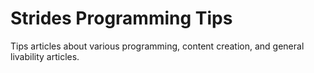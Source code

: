 # Strides Programming Tips
Tips articles about various programming, content creation, and general livability articles.
